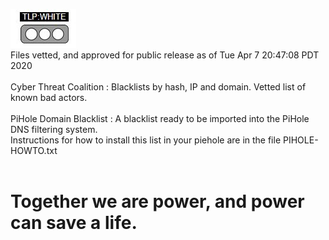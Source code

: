 ![TLP:WHITE](https://github.com/COVID-19-CTI-LEAGUE/PUBLIC_RELEASE/blob/master/MARKUP_RESOURCES/TLP-IMAGES/TLP-WHITE.jpg)<BR>Files vetted, and approved for public release as of Tue Apr  7 20:47:08 PDT 2020<br><br>Cyber Threat Coalition : Blacklists by hash, IP and domain. Vetted list of known bad actors.<br><br>PiHole Domain Blacklist : A blacklist ready to be imported into the PiHole DNS filtering system.<br>Instructions for how to install this list in your piehole are in the file PIHOLE-HOWTO.txt<BR><BR><h1>Together we are power, and power can save a life.</h1>

